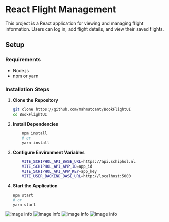 # React Flight Management

This project is a React application for viewing and managing flight information. Users can log in, add flight details, and view their saved flights.

## Setup

### Requirements

- Node.js
- npm or yarn

### Installation Steps

1. **Clone the Repository**

   ```bash
   git clone https://github.com/mahmutcant/BookFlightUI
   cd BookFlightUI

2. **Install Dependencies**
    ```bash
        npm install
        # or
        yarn install

3. **Configure Environment Variables**
    ```bash
        VITE_SCHIPHOL_API_BASE_URL=https://api.schiphol.nl
        VITE_SCHIPHOL_API_APP_ID=app_id
        VITE_SCHIPHOL_API_APP_KEY=app_key
        VITE_USER_BACKEND_BASE_URL=http://localhost:5000
4. **Start the Application**
    ```bash
    npm start
    # or
    yarn start

![image info](./main-page.png)
![image info](./login-page.png)
![image info](./booked-flights.png)
![image info](./register-page.png)
